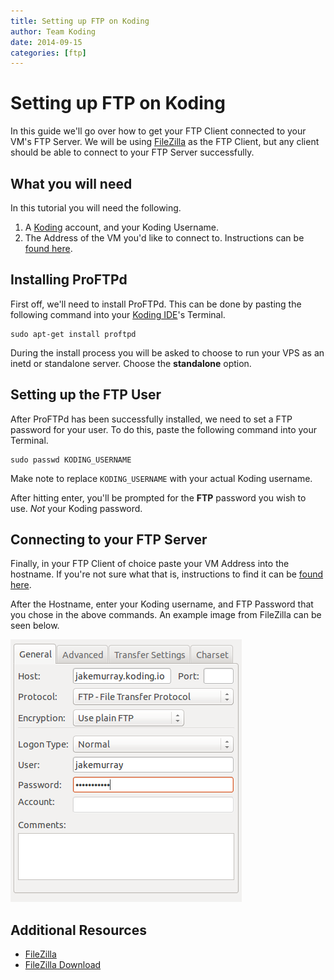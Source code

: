 ```yaml
---
title: Setting up FTP on Koding
author: Team Koding
date: 2014-09-15
categories: [ftp]
---
```


# Setting up FTP on Koding

In this guide we'll go over how to get your FTP Client connected to your 
VM's FTP Server. We will be using [FileZilla][filezilla] as the FTP 
Client, but any client should be able to connect to your FTP Server 
successfully.

## What you will need

In this tutorial you will need the following.

1. A [Koding][koding] account, and your Koding Username.
2. The Address of the VM you'd like to connect to. Instructions can be 
[found here][vm address].


## Installing ProFTPd

First off, we'll need to install ProFTPd. This can be done by pasting 
the following command into your [Koding IDE][ide]'s Terminal.

```
sudo apt-get install proftpd
```

During the install process you will be asked to choose to run your VPS as an inetd or standalone server. Choose the **standalone** option.

## Setting up the FTP User

After ProFTPd has been successfully installed, we need to set a FTP password for your user. To do 
this, paste the following command into your Terminal.

```
sudo passwd KODING_USERNAME
```

Make note to replace `KODING_USERNAME` with your actual Koding username.

After hitting enter, you'll be prompted for the **FTP** password you wish 
to use. *Not* your Koding password.

## Connecting to your FTP Server

Finally, in your FTP Client of choice paste your VM Address into the 
hostname. If you're not sure what that is, instructions to find it can be 
[found here][vm address].

After the Hostname, enter your Koding username, and FTP Password that you 
chose in the above commands. An example image from FileZilla can be seen 
below.

![FileZilla FTP Settings](ftpsettings.png)


## Additional Resources

- [FileZilla](https://filezilla-project.org/)
- [FileZilla Download](https://filezilla-project.org/download.php?type=client)




[filezilla]: https://filezilla-project.org/
[download]: https://filezilla-project.org/download.php?type=client
[koding]: https://koding.com
[ide]: https://koding.com/IDE
[vm address]: /faq/vm-address
